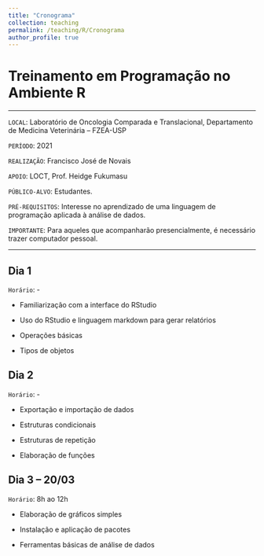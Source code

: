```yaml
---
title: "Cronograma"
collection: teaching
permalink: /teaching/R/Cronograma
author_profile: true
---
```


# Treinamento em Programação no Ambiente R

---

`LOCAL`: Laboratório de Oncologia Comparada e Translacional, Departamento de Medicina Veterinária – FZEA-USP

`PERÍODO`: 2021

`REALIZAÇÃO`: Francisco José de Novais

`APOIO`: LOCT, Prof. Heidge Fukumasu

`PÚBLICO-ALVO`: Estudantes.

`PRÉ-REQUISITOS`: Interesse no aprendizado de uma linguagem de programação aplicada à análise de dados.

`IMPORTANTE`: Para aqueles que acompanharão presencialmente, é necessário trazer computador pessoal.

---

## Dia 1
`Horário`:  -

* Familiarização com a interface do RStudio

* Uso do RStudio e linguagem markdown para gerar relatórios

* Operações básicas

* Tipos de objetos


## Dia 2
`Horário`: - 

* Exportação e importação de dados

* Estruturas condicionais

* Estruturas de repetição

* Elaboração de funções
	
## Dia 3 – 20/03
`Horário`: 8h ao 12h

* Elaboração de gráficos simples

* Instalação e aplicação de pacotes

* Ferramentas básicas de análise de dados
